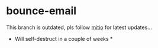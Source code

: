 # bounce-email

This branch is outdated, pls follow [mitio](https://github.com/mitio/bounce_email) for latest updates...

* Will self-destruct in a couple of weeks *
